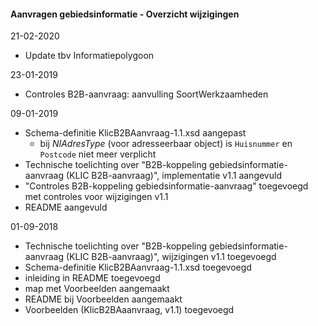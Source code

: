 ﻿#### Aanvragen gebiedsinformatie - Overzicht wijzigingen

21-02-2020
- Update tbv Informatiepolygoon

23-01-2019
- Controles B2B-aanvraag: aanvulling SoortWerkzaamheden

09-01-2019
- Schema-definitie KlicB2BAanvraag-1.1.xsd aangepast
  - bij _NIAdresType_ (voor adresseerbaar object) is `Huisnummer` en `Postcode` niet meer verplicht
- Technische toelichting over "B2B-koppeling gebiedsinformatie-aanvraag (KLIC B2B-aanvraag)", implementatie v1.1 aangevuld
- "Controles B2B-koppeling gebiedsinformatie-aanvraag" toegevoegd met controles voor wijzigingen v1.1
- README aangevuld

01-09-2018
- Technische toelichting over "B2B-koppeling gebiedsinformatie-aanvraag (KLIC B2B-aanvraag)", wijzigingen v1.1 toegevoegd
- Schema-definitie KlicB2BAanvraag-1.1.xsd toegevoegd
- inleiding in README toegevoegd
- map met Voorbeelden aangemaakt
- README bij Voorbeelden aangemaakt
- Voorbeelden (KlicB2BAaanvraag, v1.1) toegevoegd
